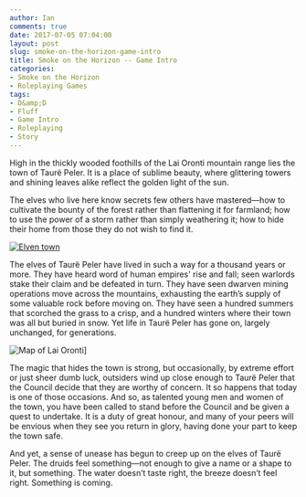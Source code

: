 ```yaml
---
author: Ian
comments: true
date: 2017-07-05 07:04:00
layout: post
slug: smoke-on-the-horizon-game-intro
title: Smoke on the Horizon -- Game Intro
categories:
- Smoke on the Horizon
- Roleplaying Games
tags:
- D&amp;D
- Fluff
- Game Intro
- Roleplaying
- Story
---
```


High in the thickly wooded foothills of the Lai Oronti mountain range lies the town of Taurë Peler. It is a place of sublime beauty, where glittering towers and shining leaves alike reflect the golden light of the sun.

The elves who live here know secrets few others have mastered&mdash;how to cultivate the bounty of the forest rather than flattening it for farmland; how to use the power of a storm rather than simply weathering it; how to hide their home from those they do not wish to find it.

[![Elven town](https://ianrenton.com/rpgs/elventown.jpg)](http://anndr.deviantart.com/art/Elven-town-354847308)

The elves of Taurë Peler have lived in such a way for a thousand years or more. They have heard word of human empires' rise and fall; seen warlords stake their claim and be defeated in turn. They have seen dwarven mining operations move across the mountains, exhausting the earth’s supply of some valuable rock before moving on. They have seen a hundred summers that scorched the grass to a crisp, and a hundred winters where their town was all but buried in snow. Yet life in Taurë Peler has gone on, largely unchanged, for generations.

![Map of Lai Oronti](https://ianrenton.com/rpgs/maps/lai-oronti.jpg)]

The magic that hides the town is strong, but occasionally, by extreme effort or just sheer dumb luck, outsiders wind up close enough to Taurë Peler that the Council decide that they are worthy of concern. It so happens that today is one of those occasions. And so, as talented young men and women of the town, you have been called to stand before the Council and be given a quest to undertake. It is a duty of great honour, and many of your peers will be envious when they see you return in glory, having done your part to keep the town safe.

And yet, a sense of unease has begun to creep up on the elves of Taurë Peler. The druids feel something&mdash;not enough to give a name or a shape to it, but something. The water doesn’t taste right, the breeze doesn’t feel right. Something is coming.
